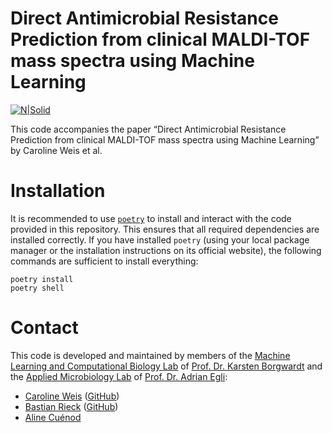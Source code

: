 # Direct Antimicrobial Resistance Prediction from clinical MALDI-TOF mass spectra using Machine Learning

[![N|Solid](https://bsse.ethz.ch/mlcb/_jcr_content/orgbox/image.imageformat.logo.1348251346.png)](https://bsse.ethz.ch/mlcb)

This code accompanies the paper &ldquo;Direct Antimicrobial Resistance Prediction from clinical MALDI-TOF mass spectra using Machine Learning&rdquo;
by Caroline Weis et al.

# Installation

It is recommended to use [`poetry`](https://python-poetry.org) to
install and interact with the code provided in this repository. This
ensures that all required dependencies are installed correctly. If you
have installed `poetry`&nbsp;(using your local package manager or the
installation instructions on its official website), the following
commands are sufficient to install everything:

```shell
poetry install
poetry shell
```

# Contact

This code is developed and maintained by members of the [Machine Learning and
Computational Biology Lab](https://www.bsse.ethz.ch/mlcb) of [Prof. Dr.
Karsten Borgwardt](https://www.bsse.ethz.ch/mlcb/karsten.html) and the
[Applied Microbiology Lab](https://appliedmicrobiologyresearch.net/en/)
of [Prof. Dr. Adrian
Egli](https://biomedizin.unibas.ch/en/persons/adrian-egli):

- [Caroline Weis](https://weis.ml) ([GitHub](https://github.com/cvweis))
- [Bastian Rieck](https://bastian.rieck.me) ([GitHub](https://github.com/Pseudomanifold))
- [Aline Cuénod](https://biomedizin.unibas.ch/en/persons/aline-cuenod)
